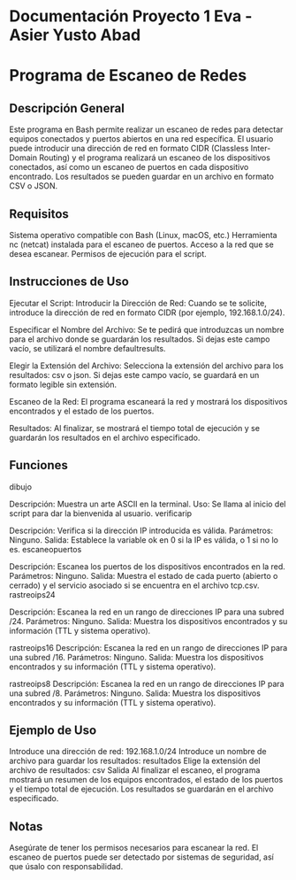 # Documentación Proyecto 1 Eva - Asier Yusto Abad
# Programa de Escaneo de Redes
## Descripción General
Este programa en Bash permite realizar un escaneo de redes para detectar equipos conectados y puertos abiertos en una red específica. El usuario puede introducir una dirección de red en formato CIDR (Classless Inter-Domain Routing) y el programa realizará un escaneo de los dispositivos conectados, así como un escaneo de puertos en cada dispositivo encontrado. Los resultados se pueden guardar en un archivo en formato CSV o JSON.

## Requisitos
Sistema operativo compatible con Bash (Linux, macOS, etc.)
Herramienta nc (netcat) instalada para el escaneo de puertos.
Acceso a la red que se desea escanear.
Permisos de ejecución para el script.
## Instrucciones de Uso
Ejecutar el Script:
Introducir la Dirección de Red: Cuando se te solicite, introduce la dirección de red en formato CIDR (por ejemplo, 192.168.1.0/24).

Especificar el Nombre del Archivo: Se te pedirá que introduzcas un nombre para el archivo donde se guardarán los resultados. Si dejas este campo vacío, se utilizará el nombre defaultresults.

Elegir la Extensión del Archivo: Selecciona la extensión del archivo para los resultados: csv o json. Si dejas este campo vacío, se guardará en un formato legible sin extensión.

Escaneo de la Red: El programa escaneará la red y mostrará los dispositivos encontrados y el estado de los puertos.

Resultados: Al finalizar, se mostrará el tiempo total de ejecución y se guardarán los resultados en el archivo especificado.

## Funciones
dibujo

Descripción: Muestra un arte ASCII en la terminal.
Uso: Se llama al inicio del script para dar la bienvenida al usuario.
verificarip

Descripción: Verifica si la dirección IP introducida es válida.
Parámetros: Ninguno.
Salida: Establece la variable ok en 0 si la IP es válida, o 1 si no lo es.
escaneopuertos

Descripción: Escanea los puertos de los dispositivos encontrados en la red.
Parámetros: Ninguno.
Salida: Muestra el estado de cada puerto (abierto o cerrado) y el servicio asociado si se encuentra en el archivo tcp.csv.
rastreoips24

Descripción: Escanea la red en un rango de direcciones IP para una subred /24.
Parámetros: Ninguno.
Salida: Muestra los dispositivos encontrados y su información (TTL y sistema operativo).

rastreoips16
Descripción: Escanea la red en un rango de direcciones IP para una subred /16.
Parámetros: Ninguno.
Salida: Muestra los dispositivos encontrados y su información (TTL y sistema operativo).

rastreoips8
Descripción: Escanea la red en un rango de direcciones IP para una subred /8.
Parámetros: Ninguno.
Salida: Muestra los dispositivos encontrados y su información (TTL y sistema operativo).

## Ejemplo de Uso

Introduce una dirección de red: 192.168.1.0/24
Introduce un nombre de archivo para guardar los resultados: resultados
Elige la extensión del archivo de resultados: csv
Salida
Al finalizar el escaneo, el programa mostrará un resumen de los equipos encontrados, el estado de los puertos y el tiempo total de ejecución. Los resultados se guardarán en el archivo especificado.

## Notas
Asegúrate de tener los permisos necesarios para escanear la red.
El escaneo de puertos puede ser detectado por sistemas de seguridad, así que úsalo con responsabilidad.